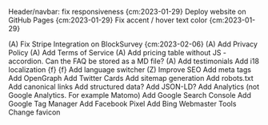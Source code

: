 Header/navbar: fix responsiveness {cm:2023-01-29}
Deploy website on GitHub Pages {cm:2023-01-29}
Fix accent / hover text color {cm:2023-01-29}

(A) Fix Stripe Integration on BlockSurvey {cm:2023-02-06}
(A) Add Privacy Policy
(A) Add Terms of Service
(A) Add pricing table without JS - accordion. Can the FAQ be stored as a MD file?
(A) Add testimonials
Add i18 localization {f} {f}
    Add language switcher
(Z) Improve SEO
    Add meta tags
    Add OpenGraph
    Add Twitter Cards
    Add sitemap generation
    Add robots.txt
    Add canonical links
    Add structured data?
    Add JSON-LD?
    Add Analytics (not Google Analytics. For example Matomo)
    Add Google Search Console
    Add Google Tag Manager
    Add Facebook Pixel
    Add Bing Webmaster Tools
Change favicon
